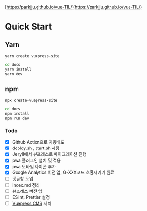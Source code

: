 [https://parkjju.github.io/vue-TIL/](https://parkjju.github.io/vue-TIL/)

# Quick Start

## Yarn

```sh
yarn create vuepress-site

cd docs
yarn install
yarn dev
```

## npm

```sh
npx create-vuepress-site

cd docs
npm install
npm run dev
```

### Todo

- [x] Github Action으로 자동배포
- [x] deploy.sh , start.sh 세팅
- [x] Jekyll에서 뷰프레스로 마이그레이션 진행
- [x] pwa 플러그인 설치 및 적용
- [x] pwa 모바일 아이콘 추가
- [x] Google Analytics 버전 업, G-XXX코드 호환시키기 완료
- [ ] 댓글창 도입
- [ ] index.md 정리
- [ ] 뷰프레스 버전 업
- [ ] ESlint, Prettier 설정
- [ ] [Vuepress CMS](https://midstride.com/vuepress-netlify-cms-integration/) 서치
